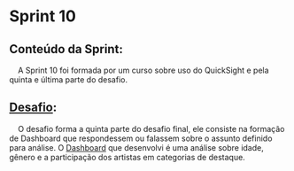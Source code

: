 # Sprint 10
## Conteúdo da Sprint: 
&nbsp;&nbsp;&nbsp; A Sprint 10 foi formada por um curso sobre uso do QuickSight e pela quinta e última parte do desafio.

## [Desafio](https://github.com/rehbeinp/EstagioC_UOL/blob/main/Sprint010/Desafio/README.md):
&nbsp;&nbsp;&nbsp; O desafio forma a quinta parte do desafio final, ele consiste na formação de Dashboard que respondessem ou falassem sobre o assunto definido para análise. O [Dashboard](https://github.com/rehbeinp/EstagioC_UOL/blob/main/Sprint10/Evidências/Idade%20Genero%20e%20Participa%20Fundamentos%20Tecnicos.pdf) que desenvolvi é uma análise sobre idade, gênero e a participação dos artistas em categorias de destaque.